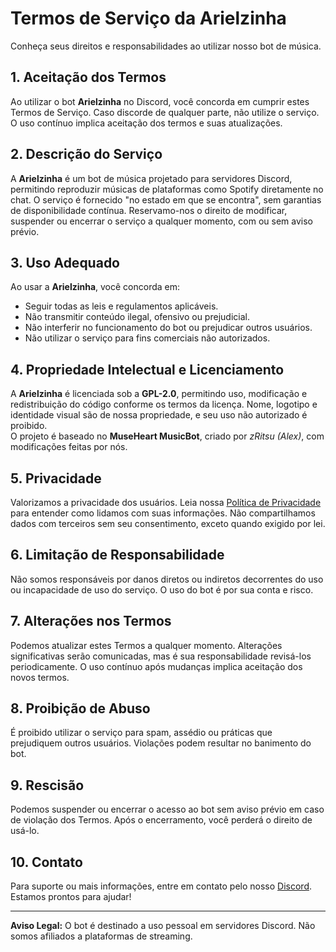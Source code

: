# Termos de Serviço da Arielzinha  

Conheça seus direitos e responsabilidades ao utilizar nosso bot de música.  

## 1. Aceitação dos Termos  
Ao utilizar o bot **Arielzinha** no Discord, você concorda em cumprir estes Termos de Serviço. Caso discorde de qualquer parte, não utilize o serviço. O uso contínuo implica aceitação dos termos e suas atualizações.  

## 2. Descrição do Serviço  
A **Arielzinha** é um bot de música projetado para servidores Discord, permitindo reproduzir músicas de plataformas como Spotify diretamente no chat. O serviço é fornecido "no estado em que se encontra", sem garantias de disponibilidade contínua. Reservamo-nos o direito de modificar, suspender ou encerrar o serviço a qualquer momento, com ou sem aviso prévio.  

## 3. Uso Adequado  
Ao usar a **Arielzinha**, você concorda em:  
- Seguir todas as leis e regulamentos aplicáveis.  
- Não transmitir conteúdo ilegal, ofensivo ou prejudicial.  
- Não interferir no funcionamento do bot ou prejudicar outros usuários.  
- Não utilizar o serviço para fins comerciais não autorizados.  

## 4. Propriedade Intelectual e Licenciamento  
A **Arielzinha** é licenciada sob a **GPL-2.0**, permitindo uso, modificação e redistribuição do código conforme os termos da licença. Nome, logotipo e identidade visual são de nossa propriedade, e seu uso não autorizado é proibido.  
O projeto é baseado no **MuseHeart MusicBot**, criado por *zRitsu (Alex)*, com modificações feitas por nós.  

## 5. Privacidade  
Valorizamos a privacidade dos usuários. Leia nossa [Política de Privacidade](https://github.com/DEVenur/Arielzinha-Docs/blob/main/pol%C3%ADtica-de-privacidade.md) para entender como lidamos com suas informações. Não compartilhamos dados com terceiros sem seu consentimento, exceto quando exigido por lei.  

## 6. Limitação de Responsabilidade  
Não somos responsáveis por danos diretos ou indiretos decorrentes do uso ou incapacidade de uso do serviço. O uso do bot é por sua conta e risco.  

## 7. Alterações nos Termos  
Podemos atualizar estes Termos a qualquer momento. Alterações significativas serão comunicadas, mas é sua responsabilidade revisá-los periodicamente. O uso contínuo após mudanças implica aceitação dos novos termos.  

## 8. Proibição de Abuso  
É proibido utilizar o serviço para spam, assédio ou práticas que prejudiquem outros usuários. Violações podem resultar no banimento do bot.  

## 9. Rescisão  
Podemos suspender ou encerrar o acesso ao bot sem aviso prévio em caso de violação dos Termos. Após o encerramento, você perderá o direito de usá-lo.  

## 10. Contato  
Para suporte ou mais informações, entre em contato pelo nosso [Discord](https://dcserver.link/brasilpokedrink). Estamos prontos para ajudar!  

---

**Aviso Legal:** O bot é destinado a uso pessoal em servidores Discord. Não somos afiliados a plataformas de streaming.
